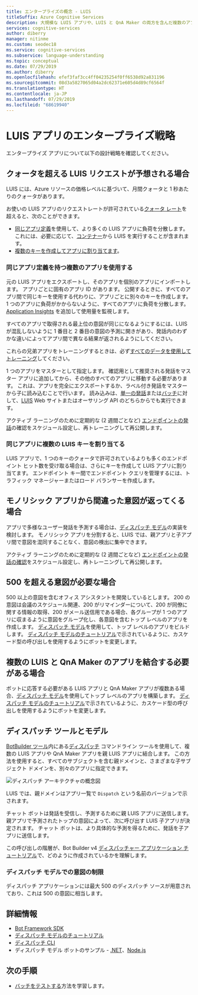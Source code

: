 ```yaml
---
title: エンタープライズの概念 - LUIS
titleSuffix: Azure Cognitive Services
description: 大規模な LUIS アプリや、LUIS と QnA Maker の両方を含んだ複数のアプリの設計概念を理解します。
services: cognitive-services
author: diberry
manager: nitinme
ms.custom: seodec18
ms.service: cognitive-services
ms.subservice: language-understanding
ms.topic: conceptual
ms.date: 07/29/2019
ms.author: diberry
ms.openlocfilehash: efef3faf3cc4ff04235254f0ff6538d92a831196
ms.sourcegitcommit: 08d3a5827065d04a2dc62371e605d4d89cf6564f
ms.translationtype: HT
ms.contentlocale: ja-JP
ms.lasthandoff: 07/29/2019
ms.locfileid: "68619940"
---
```

# <a name="enterprise-strategies-for-a-luis-app"></a>LUIS アプリのエンタープライズ戦略
エンタープライズ アプリについて以下の設計戦略を確認してください。

## <a name="when-you-expect-luis-requests-beyond-the-quota"></a>クォータを超える LUIS リクエストが予想される場合

LUIS には、Azure リソースの価格レベルに基づいて、月間クォータと 1 秒あたりのクォータがあります。 

お使いの LUIS アプリのリクエストレートが許可されている[クォータ レート](https://azure.microsoft.com/pricing/details/cognitive-services/language-understanding-intelligent-services/)を超えると、次のことができます。

* [同じアプリ定義](#use-multiple-apps-with-same-app-definition)を使用して、より多くの LUIS アプリに負荷を分散します。 これには、必要に応じて、[コンテナー](luis-container-howto.md)から LUIS を実行することが含まれます。 
* [複数のキーを作成してアプリに割り当てます](#assign-multiple-luis-keys-to-same-app)。 

### <a name="use-multiple-apps-with-same-app-definition"></a>同じアプリ定義を持つ複数のアプリを使用する
元の LUIS アプリをエクスポートし、そのアプリを個別のアプリにインポートします。 アプリごとに固有のアプリ ID があります。 公開するときに、すべてのアプリ間で同じキーを使用する代わりに、アプリごとに別々のキーを作成します。 1 つのアプリに負荷がかからないように、すべてのアプリに負荷を分散します。 [Application Insights](luis-tutorial-bot-csharp-appinsights.md) を追加して使用量を監視します。 

すべてのアプリで取得される最上位の意図が同じになるようにするには、LUIS が混乱しないように 1 番目と 2 番目の意図の予測に開きがあり、発話内のわずかな違いによってアプリ間で異なる結果が返されるようにしてください。 

これらの兄弟アプリをトレーニングするときは、必ず[すべてのデータを使用してトレーニング](luis-how-to-train.md#train-with-all-data)してください。

1 つのアプリをマスターとして指定します。 確認用として推奨される発話をマスター アプリに追加してから、その他のすべてのアプリに移動する必要があります。 これは、アプリを完全にエクスポートするか、ラベル付き発話をマスターから子に読み込むことで行います。 読み込みは、[単一の発話](https://westus.dev.cognitive.microsoft.com/docs/services/5890b47c39e2bb17b84a55ff/operations/5890b47c39e2bb052c5b9c08)または[バッチ](https://westus.dev.cognitive.microsoft.com/docs/services/5890b47c39e2bb17b84a55ff/operations/5890b47c39e2bb052c5b9c09)に対して、[LUIS](luis-reference-regions.md) Web サイトまたはオーサリング API のどちらからでも実行できます。 

アクティブ ラーニングのために定期的な (2 週間ごとなど) [エンドポイントの発話](luis-how-to-review-endpoint-utterances.md)の確認をスケジュール設定し、再トレーニングして再公開します。 

### <a name="assign-multiple-luis-keys-to-same-app"></a>同じアプリに複数の LUIS キーを割り当てる
LUIS アプリで、1 つのキーのクォータで許可されているよりも多くのエンドポイント ヒット数を受け取る場合は、さらにキーを作成して LUIS アプリに割り当てます。 エンドポイント キー間でエンドポイント クエリを管理するには、トラフィック マネージャーまたはロード バランサーを作成します。 

## <a name="when-your-monolithic-app-returns-wrong-intent"></a>モノリシック アプリから間違った意図が返ってくる場合
アプリで多様なユーザー発話を予測する場合は、[ディスパッチ モデル](#dispatch-tool-and-model)の実装を検討します。 モノリシック アプリを分割すると、LUIS では、親アプリと子アプリ間で意図を混同することなく、意図の検出に集中できます。 

アクティブ ラーニングのために定期的な (2 週間ごとなど) [エンドポイントの発話の確認](luis-how-to-review-endpoint-utterances.md)をスケジュール設定し、再トレーニングして再公開します。 

## <a name="when-you-need-to-have-more-than-500-intents"></a>500 を超える意図が必要な場合
500 以上の意図を含むオフィス アシスタントを開発しているとします。 200 の意図は会議のスケジュール関連、200 がリマインダーについて、200 が同僚に関する情報の取得、200 がメール送信用である場合、各グループが 1 つのアプリに収まるように意図をグループ化し、各意図を含むトップ レベルのアプリを作成します。 [ディスパッチ モデル](#dispatch-tool-and-model)を使用して、トップ レベルのアプリをビルドします。 [ディスパッチ モデルのチュートリアル](https://docs.microsoft.com/azure/bot-service/bot-builder-tutorial-dispatch?view=azure-bot-service-4.0&branch=master&tabs=cs)で示されているように、カスケード型の呼び出しを使用するようにボットを変更します。 

## <a name="when-you-need-to-combine-several-luis-and-qna-maker-apps"></a>複数の LUIS と QnA Maker のアプリを結合する必要がある場合
ボットに応答する必要がある LUIS アプリと QnA Maker アプリが複数ある場合、[ディスパッチ モデル](#dispatch-tool-and-model)を使用してトップ レベルのアプリを構築します。  [ディスパッチ モデルのチュートリアル](https://docs.microsoft.com/azure/bot-service/bot-builder-tutorial-dispatch?view=azure-bot-service-4.0&branch=master&tabs=cs)で示されているように、カスケード型の呼び出しを使用するようにボットを変更します。 

## <a name="dispatch-tool-and-model"></a>ディスパッチ ツールとモデル
[BotBuilder ツール](https://github.com/Microsoft/botbuilder-tools)内にある[ディスパッチ][dispatch-tool] コマンドライン ツールを使用して、複数の LUIS アプリや QnA Maker アプリを親 LUIS アプリに結合します。 この方法を使用すると、すべてのサブジェクトを含む親ドメインと、さまざまな子サブジェクト ドメインを、別々のアプリに指定できます。 

![ディスパッチ アーキテクチャの概念図](./media/luis-concept-enterprise/dispatch-architecture.png)

LUIS では、親ドメインはアプリ一覧で `Dispatch` という名前のバージョンで示されます。 

チャット ボットは発話を受信し、予測するために親 LUIS アプリに送信します。 親アプリで予測されたトップの意図によって、次に呼び出す LUIS 子アプリが決定されます。 チャット ボットは、より具体的な予測を得るために、発話を子アプリに送信します。

この呼び出しの階層が、Bot Builder v4 [ディスパッチャー アプリケーション チュートリアル](https://docs.microsoft.com/azure/bot-service/bot-builder-tutorial-dispatch?view=azure-bot-service-4.0&branch=master&tabs=cs)で、どのように作成されているかを理解します。  

### <a name="intent-limits-in-dispatch-model"></a>ディスパッチ モデルでの意図の制限
ディスパッチ アプリケーションには最大 500 のディスパッチ ソースが用意されており、これは 500 の意図に相当します。 

## <a name="more-information"></a>詳細情報

* [Bot Framework SDK](https://github.com/Microsoft/botframework)
* [ディスパッチ モデルのチュートリアル](https://docs.microsoft.com/azure/bot-service/bot-builder-tutorial-dispatch?view=azure-bot-service-4.0&branch=master&tabs=cs)
* [ディスパッチ CLI](https://github.com/Microsoft/botbuilder-tools)
* ディスパッチ モデル ボットのサンプル - [.NET](https://github.com/microsoft/BotBuilder-Samples/tree/master/samples/csharp_dotnetcore/14.nlp-with-dispatch)、[Node.js](https://github.com/microsoft/BotBuilder-Samples/tree/master/samples/javascript_nodejs/14.nlp-with-dispatch)

## <a name="next-steps"></a>次の手順

* [バッチをテストする](luis-how-to-batch-test.md)方法を学習します。

[dispatcher-application-tutorial]: https://aka.ms/bot-dispatch
[dispatch-tool]: https://aka.ms/dispatch-tool

